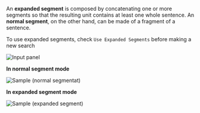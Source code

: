 An **expanded segment** is composed by concatenating one or more segments so that the resulting unit contains at least one whole sentence. An **normal segment**, on the other hand, can be made of a fragment of a sentence.

To use expanded segments, check `Use Expanded Segments` before making a new search

![Input panel](https://gyazo.com/28e96812eb9bc7705feafe9353d14150.png)

**In normal segment mode**

![Sample (normal segmentat)](https://gyazo.com/8b8cbb5c8585caaf4f88d009665f1529.png)

**In expanded segment mode**

![Sample (expanded segment)](https://gyazo.com/119a1819bf544e44e1f2c0e2c9ff264a.png)

